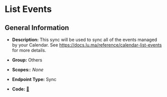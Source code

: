 # List Events

## General Information

- **Description:** This sync will be used to sync all of the events managed by your Calendar. See https://docs.lu.ma/reference/calendar-list-events for more details.

- **Group:** Others
- **Scopes:**: _None_
- **Endpoint Type:** Sync
- **Code:** [🔗](https://github.com/NangoHQ/integration-templates/tree/main/integrations/luma/syncs/list-events.ts)
